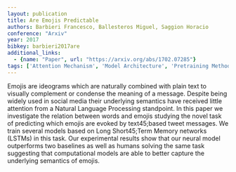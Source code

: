 ```yaml
---
layout: publication
title: Are Emojis Predictable
authors: Barbieri Francesco, Ballesteros Miguel, Saggion Horacio
conference: "Arxiv"
year: 2017
bibkey: barbieri2017are
additional_links:
  - {name: "Paper", url: "https://arxiv.org/abs/1702.07285"}
tags: ['Attention Mechanism', 'Model Architecture', 'Pretraining Methods', 'Reinforcement Learning']
---
```

Emojis are ideograms which are naturally combined with plain text to visually complement or condense the meaning of a message. Despite being widely used in social media their underlying semantics have received little attention from a Natural Language Processing standpoint. In this paper we investigate the relation between words and emojis studying the novel task of predicting which emojis are evoked by text45;based tweet messages. We train several models based on Long Short45;Term Memory networks (LSTMs) in this task. Our experimental results show that our neural model outperforms two baselines as well as humans solving the same task suggesting that computational models are able to better capture the underlying semantics of emojis.
